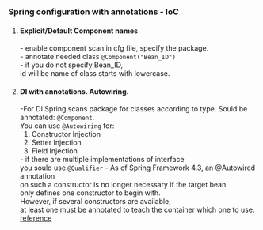 <h3>Spring configuration with annotations - IoC</h3>
<ol>
    <li><h4>Explicit/Default Component names</h4>
        - enable component scan in cfg file, specify the package.<br>
        - annotate needed class 
        <code>@Component("Bean_ID")</code><br>
        - if you do not specify Bean_ID,<br>
        id will be name of class starts with lowercase.
    </li>
    <li><h4>DI with annotations. Autowiring.</h4>
        -For DI Spring scans package for classes according to type.
        Sould be annotated: <code>@Component</code>.<br>
        You can use <code>@Autowiring</code> for:
        <ol>
            <li>Constructor Injection</li>
            <li>Setter Injection</li>
            <li>Field Injection</li>
        </ol>
        - if there are multiple implementations of interface<br>
         you sould use <code>@Qualifier</code>
        - As of Spring Framework 4.3, an @Autowired annotation <br>
        on such a constructor is no longer necessary if the target bean<br>
        only defines one constructor to begin with.<br>
        However, if several constructors are available,<br>
        at least one must be annotated to teach the container which one to use.<br>
        <a href=https://docs.spring.io/spring/docs/current/spring-framework-reference/core.html#beans-autowired-annotation>reference</a>
    </li>
</ol>


